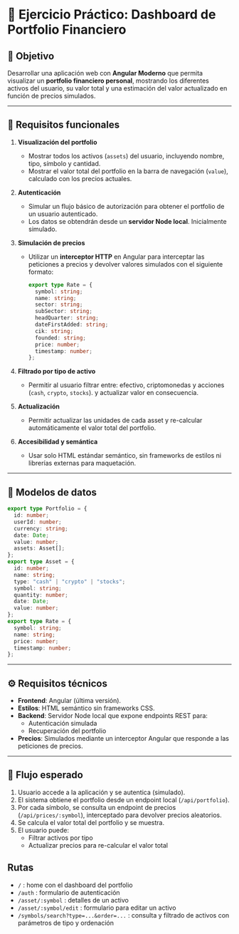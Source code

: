 # 💼 Ejercicio Práctico: Dashboard de Portfolio Financiero

## 🎯 Objetivo

Desarrollar una aplicación web con **Angular Moderno** que permita visualizar un **portfolio financiero personal**, mostrando los diferentes activos del usuario, su valor total y una estimación del valor actualizado en función de precios simulados.

---

## 🧱 Requisitos funcionales

1. **Visualización del portfolio**

   - Mostrar todos los activos (`assets`) del usuario, incluyendo nombre, tipo, símbolo y cantidad.
   - Mostrar el valor total del portfolio en la barra de navegación (`value`), calculado con los precios actuales.

2. **Autenticación**

   - Simular un flujo básico de autorización para obtener el portfolio de un usuario autenticado.
   - Los datos se obtendrán desde un **servidor Node local**. Inicialmente simulado.

3. **Simulación de precios**

   - Utilizar un **interceptor HTTP** en Angular para interceptar las peticiones a precios y devolver valores simulados con el siguiente formato:
     ```ts
     export type Rate = {
       symbol: string;
       name: string;
       sector: string;
       subSector: string;
       headQuarter: string;
       dateFirstAdded: string;
       cik: string;
       founded: string;
       price: number;
       timestamp: number;
     };
     ```

4. **Filtrado por tipo de activo**

   - Permitir al usuario filtrar entre: efectivo, criptomonedas y acciones (`cash`, `crypto`, `stocks`). y actualizar valor en consecuencia.

5. **Actualización**

   - Permitir actualizar las unidades de cada asset y re-calcular automáticamente el valor total del portfolio.

6. **Accesibilidad y semántica**
   - Usar solo HTML estándar semántico, sin frameworks de estilos ni librerías externas para maquetación.

---

## 🧾 Modelos de datos

```ts
export type Portfolio = {
  id: number;
  userId: number;
  currency: string;
  date: Date;
  value: number;
  assets: Asset[];
};
export type Asset = {
  id: number;
  name: string;
  type: "cash" | "crypto" | "stocks";
  symbol: string;
  quantity: number;
  date: Date;
  value: number;
};
export type Rate = {
  symbol: string;
  name: string;
  price: number;
  timestamp: number;
};
```

---

## ⚙️ Requisitos técnicos

- **Frontend**: Angular (última versión).
- **Estilos**: HTML semántico sin frameworks CSS.
- **Backend**: Servidor Node local que expone endpoints REST para:
  - Autenticación simulada
  - Recuperación del portfolio
- **Precios**: Simulados mediante un interceptor Angular que responde a las peticiones de precios.

---

## 🔄 Flujo esperado

1. Usuario accede a la aplicación y se autentica (simulado).
2. El sistema obtiene el portfolio desde un endpoint local (`/api/portfolio`).
3. Por cada símbolo, se consulta un endpoint de precios (`/api/prices/:symbol`), interceptado para devolver precios aleatorios.
4. Se calcula el valor total del portfolio y se muestra.
5. El usuario puede:
   - Filtrar activos por tipo
   - Actualizar precios para re-calcular el valor total

## Rutas

- `/` : home con el dashboard del portfolio
- `/auth` : formulario de autenticación
- `/asset/:symbol` : detalles de un activo
- `/asset/:symbol/edit` : formulario para editar un activo
- `/symbols/search?type=...&order=...` : consulta y filtrado de activos con parámetros de tipo y ordenación
